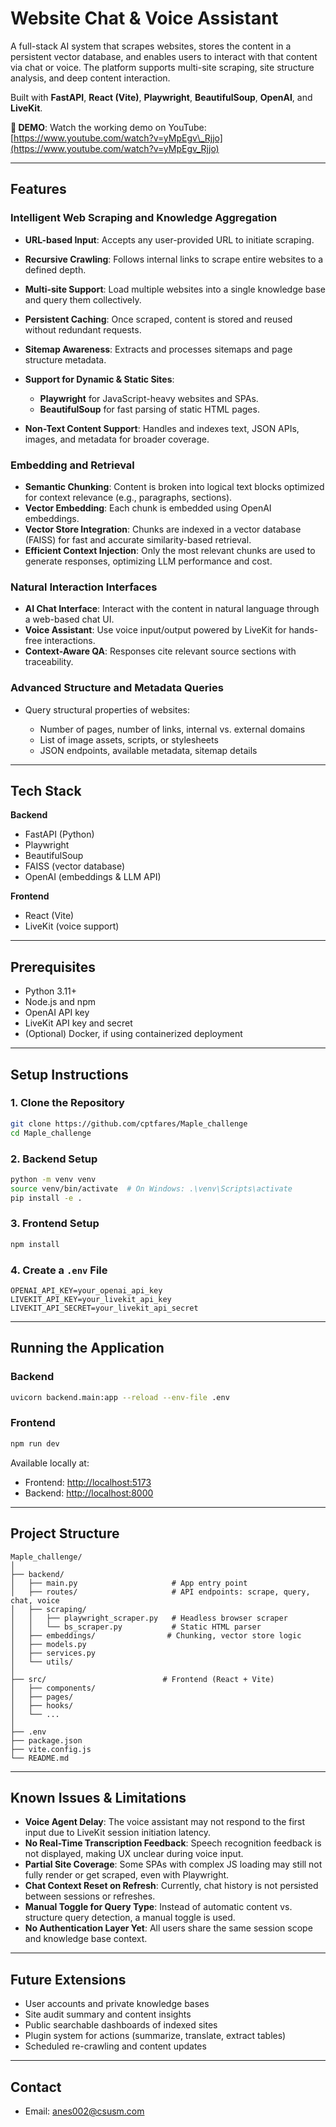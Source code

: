 # Website Chat & Voice Assistant

A full-stack AI system that scrapes websites, stores the content in a persistent vector database, and enables users to interact with that content via chat or voice. The platform supports multi-site scraping, site structure analysis, and deep content interaction.

Built with **FastAPI**, **React (Vite)**, **Playwright**, **BeautifulSoup**, **OpenAI**, and **LiveKit**.

**🎥 DEMO**:
Watch the working demo on YouTube: [https://www.youtube.com/watch?v=yMpEgv\_Rjjo](https://www.youtube.com/watch?v=yMpEgv_Rjjo)

---

## Features

### Intelligent Web Scraping and Knowledge Aggregation

* **URL-based Input**: Accepts any user-provided URL to initiate scraping.
* **Recursive Crawling**: Follows internal links to scrape entire websites to a defined depth.
* **Multi-site Support**: Load multiple websites into a single knowledge base and query them collectively.
* **Persistent Caching**: Once scraped, content is stored and reused without redundant requests.
* **Sitemap Awareness**: Extracts and processes sitemaps and page structure metadata.
* **Support for Dynamic & Static Sites**:

  * **Playwright** for JavaScript-heavy websites and SPAs.
  * **BeautifulSoup** for fast parsing of static HTML pages.
* **Non-Text Content Support**: Handles and indexes text, JSON APIs, images, and metadata for broader coverage.

### Embedding and Retrieval

* **Semantic Chunking**: Content is broken into logical text blocks optimized for context relevance (e.g., paragraphs, sections).
* **Vector Embedding**: Each chunk is embedded using OpenAI embeddings.
* **Vector Store Integration**: Chunks are indexed in a vector database (FAISS) for fast and accurate similarity-based retrieval.
* **Efficient Context Injection**: Only the most relevant chunks are used to generate responses, optimizing LLM performance and cost.

### Natural Interaction Interfaces

* **AI Chat Interface**: Interact with the content in natural language through a web-based chat UI.
* **Voice Assistant**: Use voice input/output powered by LiveKit for hands-free interactions.
* **Context-Aware QA**: Responses cite relevant source sections with traceability.

### Advanced Structure and Metadata Queries

* Query structural properties of websites:

  * Number of pages, number of links, internal vs. external domains
  * List of image assets, scripts, or stylesheets
  * JSON endpoints, available metadata, sitemap details

---

## Tech Stack

**Backend**

* FastAPI (Python)
* Playwright
* BeautifulSoup
* FAISS (vector database)
* OpenAI (embeddings & LLM API)

**Frontend**

* React (Vite)
* LiveKit (voice support)

---

## Prerequisites

* Python 3.11+
* Node.js and npm
* OpenAI API key
* LiveKit API key and secret
* (Optional) Docker, if using containerized deployment

---

## Setup Instructions

### 1. Clone the Repository

```bash
git clone https://github.com/cptfares/Maple_challenge
cd Maple_challenge
```

### 2. Backend Setup

```bash
python -m venv venv
source venv/bin/activate  # On Windows: .\venv\Scripts\activate
pip install -e .
```

### 3. Frontend Setup

```bash
npm install
```

### 4. Create a `.env` File

```env
OPENAI_API_KEY=your_openai_api_key
LIVEKIT_API_KEY=your_livekit_api_key
LIVEKIT_API_SECRET=your_livekit_api_secret
```

---

## Running the Application

### Backend

```bash
uvicorn backend.main:app --reload --env-file .env
```

### Frontend

```bash
npm run dev
```

Available locally at:

* Frontend: [http://localhost:5173](http://localhost:5173)
* Backend: [http://localhost:8000](http://localhost:8000)

---

## Project Structure

```
Maple_challenge/
│
├── backend/              
│   ├── main.py                     # App entry point
│   ├── routes/                     # API endpoints: scrape, query, chat, voice
│   ├── scraping/                  
│   │   ├── playwright_scraper.py   # Headless browser scraper
│   │   └── bs_scraper.py           # Static HTML parser
│   ├── embeddings/                # Chunking, vector store logic
│   ├── models.py                  
│   ├── services.py                
│   └── utils/                     
│
├── src/                          # Frontend (React + Vite)
│   ├── components/               
│   ├── pages/                    
│   ├── hooks/                    
│   └── ...
│
├── .env
├── package.json
├── vite.config.js
└── README.md
```

---

## Known Issues & Limitations

* **Voice Agent Delay**: The voice assistant may not respond to the first input due to LiveKit session initiation latency.
* **No Real-Time Transcription Feedback**: Speech recognition feedback is not displayed, making UX unclear during voice input.
* **Partial Site Coverage**: Some SPAs with complex JS loading may still not fully render or get scraped, even with Playwright.
* **Chat Context Reset on Refresh**: Currently, chat history is not persisted between sessions or refreshes.
* **Manual Toggle for Query Type**: Instead of automatic content vs. structure query detection, a manual toggle is used.
* **No Authentication Layer Yet**: All users share the same session scope and knowledge base context.

---

## Future Extensions

* User accounts and private knowledge bases
* Site audit summary and content insights
* Public searchable dashboards of indexed sites
* Plugin system for actions (summarize, translate, extract tables)
* Scheduled re-crawling and content updates

---

## Contact

* Email: [anes002@csusm.com](mailto:anes002@csusm.com)

